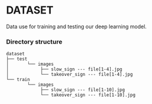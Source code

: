 # DATASET

Data use for training and testing our deep learning model. 

### Directory structure

```
dataset
├── test
│		└── images	
│		     ├── slow_sign --- file[1-4].jpg
│		     └── takeover_sign --- file[1-4].jpg
└── train
		└── images	
		     ├── slow_sign --- file[1-10].jpg
		     └── takeover_sign --- file[1-10].jpg
```